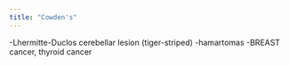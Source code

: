 ```yaml
---
title: "Cowden's"
---
```

-Lhermitte-Duclos cerebellar lesion (tiger-striped)
-hamartomas
-BREAST cancer, thyroid cancer

